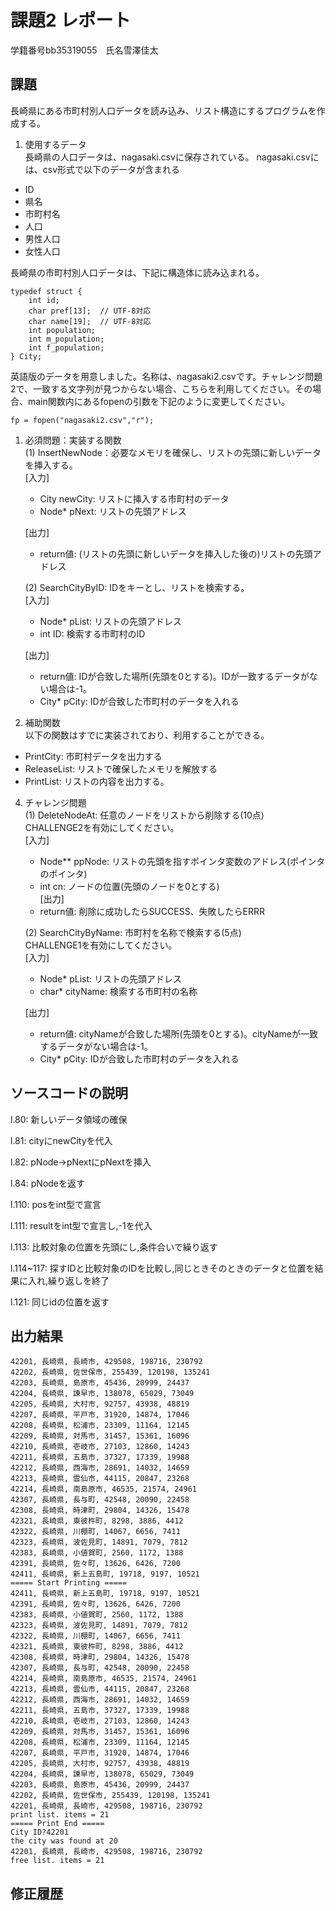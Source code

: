 # 課題2 レポート
学籍番号bb35319055　氏名雪澤佳太


## 課題
長崎県にある市町村別人口データを読み込み、リスト構造にするプログラムを作成する。

1. 使用するデータ  
長崎県の人口データは、nagasaki.csvに保存されている。
nagasaki.csvには、csv形式で以下のデータが含まれる
- ID
- 県名
- 市町村名
- 人口
- 男性人口
- 女性人口

長崎県の市町村別人口データは、下記に構造体に読み込まれる。
```
typedef struct {
    int id;
    char pref[13];  // UTF-8対応
    char name[19];  // UTF-8対応
    int population;
    int m_population;
    int f_population;
} City;
```

英語版のデータを用意しました。名称は、nagasaki2.csvです。チャレンジ問題2で、一致する文字列が見つからない場合、こちらを利用してください。その場合、main関数内にあるfopenの引数を下記のように変更してください。
```    
fp = fopen("nagasaki2.csv","r");
```


1. 必須問題：実装する関数  
(1) InsertNewNode：必要なメモリを確保し、リストの先頭に新しいデータを挿入する。  
    [入力]
    - City newCity: リストに挿入する市町村のデータ
    - Node* pNext: リストの先頭アドレス  

    [出力]  
    - return値: (リストの先頭に新しいデータを挿入した後の)リストの先頭アドレス

    (2) SearchCityByID: IDをキーとし、リストを検索する。  
    [入力]  
    - Node* pList: リストの先頭アドレス
    - int ID: 検索する市町村のID 
    
    [出力]  
    - return値: IDが合致した場所(先頭を0とする)。IDが一致するデータがない場合は-1。  
    - City* pCity: IDが合致した市町村のデータを入れる

3. 補助関数  
以下の関数はすでに実装されており、利用することができる。  
- PrintCity: 市町村データを出力する
- ReleaseList: リストで確保したメモリを解放する
- PrintList: リストの内容を出力する。

4. チャレンジ問題  
(1) DeleteNodeAt: 任意のノードをリストから削除する(10点)  
CHALLENGE2を有効にしてください。  
    [入力]  
    - Node** ppNode: リストの先頭を指すポインタ変数のアドレス(ポインタのポインタ)  
    - int cn: ノードの位置(先頭のノードを0とする)  
    [出力]  
    - return値: 削除に成功したらSUCCESS、失敗したらERRR  

    (2) SearchCityByName: 市町村を名称で検索する(5点)  
    CHALLENGE1を有効にしてください。  
    [入力]
    - Node* pList: リストの先頭アドレス
    - char* cityName: 検索する市町村の名称

    [出力]  
    - return値: cityNameが合致した場所(先頭を0とする)。cityNameが一致するデータがない場合は-1。
    - City* pCity: IDが合致した市町村のデータを入れる

## ソースコードの説明

l.80: 新しいデータ領域の確保

l.81: cityにnewCityを代入

l.82: pNode->pNextにpNextを挿入

l.84: pNodeを返す

l.110: posをint型で宣言

l.111: resultをint型で宣言し,-1を代入

l.113: 比較対象の位置を先頭にし,条件合いで繰り返す

l.114~117: 探すIDと比較対象のIDを比較し,同じときそのときのデータと位置を結果に入れ,繰り返しを終了

l.121: 同じidの位置を返す


## 出力結果

```
42201, 長崎県, 長崎市, 429508, 198716, 230792
42202, 長崎県, 佐世保市, 255439, 120198, 135241
42203, 長崎県, 島原市, 45436, 20999, 24437
42204, 長崎県, 諫早市, 138078, 65029, 73049
42205, 長崎県, 大村市, 92757, 43938, 48819
42207, 長崎県, 平戸市, 31920, 14874, 17046
42208, 長崎県, 松浦市, 23309, 11164, 12145
42209, 長崎県, 対馬市, 31457, 15361, 16096
42210, 長崎県, 壱岐市, 27103, 12860, 14243
42211, 長崎県, 五島市, 37327, 17339, 19988
42212, 長崎県, 西海市, 28691, 14032, 14659
42213, 長崎県, 雲仙市, 44115, 20847, 23268
42214, 長崎県, 南島原市, 46535, 21574, 24961
42307, 長崎県, 長与町, 42548, 20090, 22458
42308, 長崎県, 時津町, 29804, 14326, 15478
42321, 長崎県, 東彼杵町, 8298, 3886, 4412
42322, 長崎県, 川棚町, 14067, 6656, 7411
42323, 長崎県, 波佐見町, 14891, 7079, 7812
42383, 長崎県, 小値賀町, 2560, 1172, 1388
42391, 長崎県, 佐々町, 13626, 6426, 7200
42411, 長崎県, 新上五島町, 19718, 9197, 10521
===== Start Printing =====
42411, 長崎県, 新上五島町, 19718, 9197, 10521
42391, 長崎県, 佐々町, 13626, 6426, 7200
42383, 長崎県, 小値賀町, 2560, 1172, 1388
42323, 長崎県, 波佐見町, 14891, 7079, 7812
42322, 長崎県, 川棚町, 14067, 6656, 7411
42321, 長崎県, 東彼杵町, 8298, 3886, 4412
42308, 長崎県, 時津町, 29804, 14326, 15478
42307, 長崎県, 長与町, 42548, 20090, 22458
42214, 長崎県, 南島原市, 46535, 21574, 24961
42213, 長崎県, 雲仙市, 44115, 20847, 23268
42212, 長崎県, 西海市, 28691, 14032, 14659
42211, 長崎県, 五島市, 37327, 17339, 19988
42210, 長崎県, 壱岐市, 27103, 12860, 14243
42209, 長崎県, 対馬市, 31457, 15361, 16096
42208, 長崎県, 松浦市, 23309, 11164, 12145
42207, 長崎県, 平戸市, 31920, 14874, 17046
42205, 長崎県, 大村市, 92757, 43938, 48819
42204, 長崎県, 諫早市, 138078, 65029, 73049
42203, 長崎県, 島原市, 45436, 20999, 24437
42202, 長崎県, 佐世保市, 255439, 120198, 135241
42201, 長崎県, 長崎市, 429508, 198716, 230792
print list. items = 21
===== Print End =====
City ID?42201
the city was found at 20
42201, 長崎県, 長崎市, 429508, 198716, 230792
free list. items = 21
```

## 修正履歴

